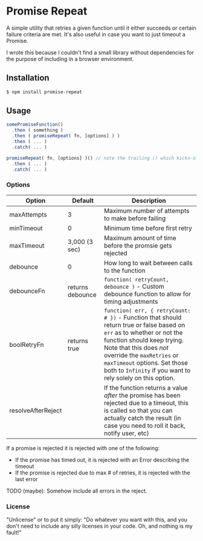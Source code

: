 # Promise Repeat

A simple utility that retries a given function until it either succeeds or certain failure criteria are met.  It's also useful in case you want to just timeout a Promise.

I wrote this because I couldn't find a small library without dependencies for the purpose of including in a browser environment.

## Installation

```bash
$ npm install promise-repeat
```

## Usage

```js
somePromiseFunction()
  .then ( something )
  .then ( promiseRepeat( fn, [options] ) )
  .then ( ... )
  .catch( ... )

promiseRepeat( fn, [options] )() // note the trailing () which kicks-off the chain
  .then ( ... )
  .catch( ... )
```

### Options

| Option | Default | Description |
|--------|---------|-------------|
| maxAttempts | 3 | Maximum number of attempts to make before failing
| minTimeout | 0 | Minimum time before first retry
| maxTimeout | 3,000 (3 sec) | Maximum amount of time before the promsie gets rejected
| debounce | 0 | How long to wait between calls to the function
| debounceFn | returns debounce | `function( retryCount, debounce )` - Custom debounce function to allow for timing adjustments
| boolRetryFn | returns true | `function( err, { retryCount: # })` - Function that should return true or false based on `err` as to whether or not the function should keep trying.  Note that this does _not_ override the `maxRetries` or `maxTimeout` options.  Set those both to `Infinity` if you want to rely solely on this option.
| resolveAfterReject | | If the function returns a value _after_ the promise has been rejected due to a timeout, this is called so that you can actually catch the result (in case you need to roll it back, notify user, etc)

If a promise is rejected it is rejected with one of the following:

- If the promise has timed out, it is rejected with an Error describing the timeout
- If the promise is rejected due to max # of retries, it is rejected with the last error

TODO (maybe): Somehow include all errors in the reject.

### License

"Unlicense" or to put it simply: "Do whatever you want with this, and you don't need to include any silly licenses in your code.  Oh, and nothing is my fault!"

